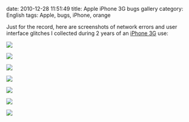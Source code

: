 date: 2010-12-28 11:51:49
title: Apple iPhone 3G bugs gallery
category: English
tags: Apple, bugs, iPhone, orange

Just for the record, here are screenshots of network errors and user interface glitches I collected during 2 years of an [iPhone 3G](http://www.amazon.com/dp/B001AXA056/?tag=kevideld-20) use:



![](/uploads/2010/IMG_2170.png)

![](/uploads/2010/IMG_3208.png)

![](/uploads/2010/IMG_2158.png)

![](/uploads/2010/IMG_2171.png)

![](/uploads/2010/IMG_3214.png)

![](/uploads/2010/IMG_2177.png)

![](/uploads/2010/IMG_0010.png)

